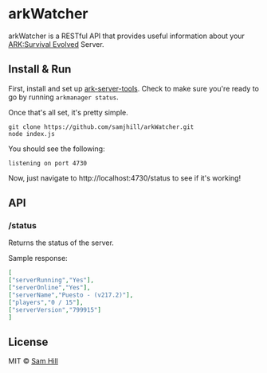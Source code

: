 # arkWatcher
arkWatcher is a RESTful API that provides useful information about your [ARK:Survival Evolved](http://store.steampowered.com/app/346110/) Server.


## Install & Run

First, install and set up [ark-server-tools](https://github.com/FezVrasta/ark-server-tools). Check to make sure you're ready to go by running `arkmanager status`. 

Once that's all set, it's pretty simple.

```shell
git clone https://github.com/samjhill/arkWatcher.git
node index.js
```

You should see the following:
```shell
listening on port 4730
```
Now, just navigate to http://localhost:4730/status to see if it's working!


## API

### /status

Returns the status of the server.

Sample response:
```json
[
["serverRunning","Yes"],
["serverOnline","Yes"],
["serverName","Puesto - (v217.2)"],
["players","0 / 15"],
["serverVersion","799915"]
]
```


## License

MIT © [Sam Hill](https://github.com/samjhill)
